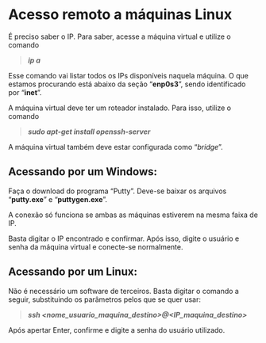 # **Acesso remoto a máquinas Linux**

É preciso saber o IP. Para saber, acesse a máquina virtual e utilize o comando

> ***ip a***

Esse comando vai listar todos os IPs disponíveis naquela máquina. O que estamos procurando está abaixo da seção “**enp0s3**”, sendo identificado por “**inet**”.

A máquina virtual deve ter um roteador instalado. Para isso, utilize o comando

> ***sudo apt-get install openssh-server***

A máquina virtual também deve estar configurada como “*bridge*”.

## **Acessando por um Windows:**

Faça o download do programa “Putty”. Deve-se baixar os arquivos “**putty.exe**” e “**puttygen.exe**”.

A conexão só funciona se ambas as máquinas estiverem na mesma faixa de IP.

Basta digitar o IP encontrado e confirmar. Após isso, digite o usuário e senha da máquina virtual e conecte-se normalmente.

## **Acessando por um Linux:**

Não é necessário um software de terceiros. Basta digitar o comando a seguir, substituindo os parâmetros pelos que se quer usar:

> ***ssh <nome_usuario_maquina_destino>@<IP_maquina_destino>***

Após apertar Enter, confirme e digite a senha do usuário utilizado.